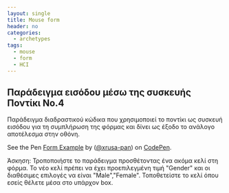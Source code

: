 ```yaml
---
layout: single
title: Mouse form
header: no
categories:
  - archetypes
tags:
  - mouse
  - form
  - HCI
---
```



## Παράδειγμα εισόδου μέσω της συσκευής Ποντίκι Νο.4

Παράδειγμα διαδραστικού κώδικα που χρησιμοποιεί το ποντίκι ως συσκευή εισόδου για τη συμπλήρωση της φόρμας και δίνει ως έξοδο το ανάλογο αποτέλεσμα στην οθόνη.

<p data-height="350" data-theme-id="17517" data-slug-hash="vNYZXK" data-default-tab="result" data-user="sckarolos" class='codepen'>See the Pen <a href='https://codepen.io/xrusa-pan/pen/rNPYWxJ'>Form Example</a> by  (<a href='https://codepen.io/xrusa-pan'>@xrusa-pan</a>) on <a href='https://codepen.io'>CodePen</a>.</p>
<script async src="//assets.codepen.io/assets/embed/ei.js"></script>

Άσκηση: Τροποποιήστε το παράδειγμα προσθέτοντας ένα ακόμα κελί στη φόρμα. Το νέο κελί πρέπει να έχει προεπιλεγμένη τιμή "Gender" και οι διαθέσιμες επιλογές να είναι "Male","Female". Τοποθετείστε το κελί όπου εσείς θέλετε μέσα στο υπάρχον box.
